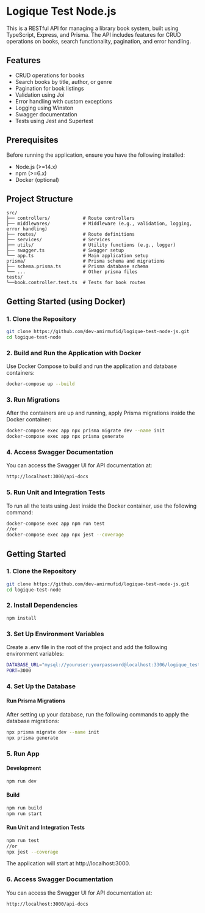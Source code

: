 # Logique Test Node.js

This is a RESTful API for managing a library book system, built using TypeScript, Express, and Prisma. The API includes features for CRUD operations on books, search functionality, pagination, and error handling. 

## Features
- CRUD operations for books
- Search books by title, author, or genre
- Pagination for book listings
- Validation using Joi
- Error handling with custom exceptions
- Logging using Winston
- Swagger documentation
- Tests using Jest and Supertest

## Prerequisites

Before running the application, ensure you have the following installed:

- Node.js (>=14.x)
- npm (>=6.x)
- Docker (optional)

## Project Structure
```base
src/
├── controllers/            # Route controllers
├── middlewares/            # Middleware (e.g., validation, logging, error handling)
├── routes/                 # Route definitions
├── services/               # Services
├── utils/                  # Utility functions (e.g., logger)
├── swagger.ts              # Swagger setup
└── app.ts                  # Main application setup
prisma/                     # Prisma schema and migrations
├── schema.prisma.ts        # Prisma database schema
└── ...                     # Other prisma files
tests/
└──book.controller.test.ts  # Tests for book routes
```

## Getting Started (using Docker)

### 1. Clone the Repository

```bash
git clone https://github.com/dev-amirmufid/logique-test-node-js.git
cd logique-test-node
```

### 2. Build and Run the Application with Docker
Use Docker Compose to build and run the application and database containers:

```bash
docker-compose up --build
```

### 3. Run Migrations
After the containers are up and running, apply Prisma migrations inside the Docker container:

```bash
docker-compose exec app npx prisma migrate dev --name init
docker-compose exec app npx prisma generate
```

### 4. Access Swagger Documentation
You can access the Swagger UI for API documentation at:
```bash
http://localhost:3000/api-docs
```

### 5. Run Unit and Integration Tests
To run all the tests using Jest inside the Docker container, use the following command:
```bash
docker-compose exec app npm run test
//or
docker-compose exec app npx jest --coverage
```

## Getting Started

### 1. Clone the Repository

```bash
git clone https://github.com/dev-amirmufid/logique-test-node-js.git
cd logique-test-node
```

### 2. Install Dependencies

```bash
npm install
```

### 3. Set Up Environment Variables
Create a .env file in the root of the project and add the following environment variables:

```bash
DATABASE_URL="mysql://youruser:yourpassword@localhost:3306/logique_test_db"
PORT=3000
```

### 4. Set Up the Database
#### Run Prisma Migrations
After setting up your database, run the following commands to apply the database migrations:

```bash
npx prisma migrate dev --name init
npx prisma generate
```

### 5. Run App

#### Development
```bash
npm run dev
```

#### Build
```bash
npm run build
npm run start
```

#### Run Unit and Integration Tests
```bash
npm run test
//or
npx jest --coverage

```

The application will start at http://localhost:3000.

### 6. Access Swagger Documentation
You can access the Swagger UI for API documentation at:
```bash
http://localhost:3000/api-docs
```
